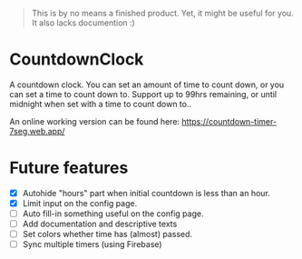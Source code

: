 > This is by no means a finished product. Yet, it might be useful for you. It also lacks documention :)

# CountdownClock
A countdown clock. You can set an amount of time to count down, or you can set a time to count down to. Support up to 99hrs remaining, or until midnight when set with a time to count down to..

An online working version can be found here: https://countdown-timer-7seg.web.app/

# Future features
- [x] Autohide "hours" part when initial countdown is less than an hour.
- [x] Limit input on the config page.
- [ ] Auto fill-in something useful on the config page.
- [ ] Add documentation and descriptive texts
- [ ] Set colors whether time has (almost) passed.
- [ ] Sync multiple timers (using Firebase)
